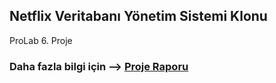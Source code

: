 ## Netflix Veritabanı Yönetim Sistemi Klonu

ProLab 6. Proje

### Daha fazla bilgi için --> [Proje Raporu](https://github.com/mustafayigit34/NetflixVTYSKlon-Prolab/blob/main/rapor.pdf)

